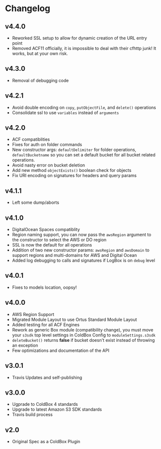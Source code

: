 # Changelog

## v4.4.0

* Reworked SSL setup to allow for dynamic creation of the URL entry point
* Removed ACF11 officially, it is impossible to deal with their cfhttp junk! It works, but at your own risk.

## v4.3.0

* Removal of debugging code

## v4.2.1

* Avoid double encoding on `copy`, `putObjectFile`, and `delete()` operations
* Consolidate ssl to use `variables` instead of `arguments`

## v4.2.0

* ACF compatiblities
* Fixes for auth on folder commands
* New constructor args: `defaultDelimiter` for folder operations, `defaultBucketname` so you can set a default bucket for all bucket related operations.
* Avoid nasty error on bucket deletion
* Add new method `objectExists()` boolean check for objects
* Fix URI encoding on signatures for headers and query params

## v4.1.1

* Left some dump/aborts

## v4.1.0

* DigitalOcean Spaces compatiblity
* Region naming support, you can now pass the `awsRegion` argument to the constructor to select the AWS or DO region
* SSL is now the default for all operations
* Addition of two new constructor params: `awsRegion` and `awsDomain` to support regions and multi-domains for AWS and Digital Ocean
* Added log debugging to calls and signatures if LogBox is on `debug` level

## v4.0.1

* Fixes to models location, oopsy!

## v4.0.0

* AWS Region Support
* Migrated Module Layout to use Ortus Standard Module Layout
* Added testing for all ACF Engines
* Rework as generic Box module (compatibility change), you must move your `s3sdk` top level settings in ColdBox Config to `moduleSettings.s3sdk`
* `deleteBucket()` returns **false** if bucket doesn't exist instead of throwing an exception
* Few optimizations and documentation of the API

## v3.0.1

* Travis Updates and self-publishing

## v3.0.0

* Ugprade to ColdBox 4 standards
* Upgrade to latest Amazon S3 SDK standards
* Travis build process

## v2.0

* Original Spec as a ColdBox Plugin